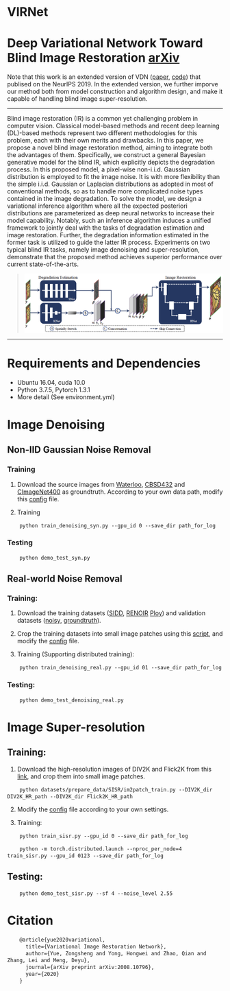 # VIRNet
# Deep Variational Network Toward Blind Image Restoration [arXiv](https://arxiv.org/abs/2008.10796)
Note that this work is an extended version of VDN \([paper](https://papers.nips.cc/paper/2019/file/6395ebd0f4b478145ecfbaf939454fa4-Paper.pdf), [code](https://github.com/zsyOAOA/VDNet)\) that publised on the NeurIPS 2019. In the extended version, we further imporve our method both from model construction and algorithm design, and make it capable of handling blind image super-resolution.

---
Blind image restoration (IR) is a common yet challenging problem in computer vision. Classical model-based methods and recent deep learning (DL)-based methods represent two different methodologies for this problem, each with their own merits and drawbacks. In this paper, we propose a novel blind image restoration method, aiming to integrate both the advantages of them. Specifically, we construct a general Bayesian generative model for the blind IR, which explicitly depicts the degradation process. In this proposed model, a pixel-wise non-i.i.d. Gaussian distribution is employed to fit the image noise. It is with more flexibility than the simple i.i.d. Gaussian or Laplacian distributions as adopted in most of conventional methods, so as to handle more complicated noise types contained in the image degradation. To solve the model, we design a variational inference algorithm where all the expected posteriori distributions are parameterized as deep neural networks to increase their model capability. Notably, such an inference algorithm induces a unified framework to jointly deal with the tasks of degradation estimation and image restoration. Further, the degradation information estimated in the former task is utilized to guide the latter IR process. Experiments on two typical blind IR tasks, namely image denoising and super-resolution, demonstrate that the proposed method achieves superior performance over current state-of-the-arts.

><img src="./figures/Framework.png" align="middle" width="800">
---

# Requirements and Dependencies
* Ubuntu 16.04, cuda 10.0
* Python 3.7.5, Pytorch 1.3.1
* More detail (See environment.yml)

# Image Denoising
## Non-IID Gaussian Noise Removal
### Training

1. Download the source images from [Waterloo](https://ece.uwaterloo.ca/~k29ma/exploration/), [CBSD432](https://drive.google.com/folderview?id=0B-_yeZDtQSnobXIzeHV5SjY5NzA&usp=sharing) and [CImageNet400](https://drive.google.com/folderview?id=0B-_yeZDtQSnobXIzeHV5SjY5NzA&usp=sharing) as groundtruth. According to your own data path, modify this [config](configs/denoising_simulation_niid.json) file.

2. Training 

```
    python train_denoising_syn.py --gpu_id 0 --save_dir path_for_log
```

### Testing
```
    python demo_test_syn.py
```

## Real-world Noise Removal
### Training:
1. Download the training datasets \([SIDD](ftp://sidd_user:sidd_2018@130.63.97.225/SIDD_Medium_Srgb.zip), [RENOIR](http://ani.stat.fsu.edu/~abarbu/Renoir.html) [Ploy](https://github.com/csjunxu/PolyU-Real-World-Noisy-Images-Dataset)\) and validation datasets \([noisy](ftp://sidd_user:sidd_2018@130.63.97.225/SIDD_Blocks/ValidationNoisyBlocksSrgb.mat), [groundtruth](ftp://sidd_user:sidd_2018@130.63.97.225/SIDD_Blocks/ValidationGtBlocksSrgb.mat)\).

2. Crop the training datasets into small image patches using this [script](datasets/prepare_data/Denoising/SIDD/im2patch_train.py), and modify the [config](configs/denoising_real.json) file.

3. Training (Supporting distributed training):
```
    python train_denoising_real.py --gpu_id 01 --save_dir path_for_log
```

### Testing:
```
    python demo_test_denoising_real.py
```

# Image Super-resolution
## Training:
1. Download the high-resolution images of DIV2K and Flick2K from this [link](https://cvnote.ddlee.cc/2019/09/22/image-super-resolution-datasets), and crop them into small image patches.
```
    python datasets/prepare_data/SISR/im2patch_train.py --DIV2K_dir DIV2K_HR_path --DIV2K_dir Flick2K_HR_path
```

2. Modify the [config](configs/sisr_x4.json) file according to your own settings.

3. Training:

```
    python train_sisr.py --gpu_id 0 --save_dir path_for_log
```
```
    python -m torch.distributed.launch --nproc_per_node=4 train_sisr.py --gpu_id 0123 --save_dir path_for_log
```
## Testing:
```
    python demo_test_sisr.py --sf 4 --noise_level 2.55
```

# Citation
```
    @article{yue2020variational,
      title={Variational Image Restoration Network},
      author={Yue, Zongsheng and Yong, Hongwei and Zhao, Qian and Zhang, Lei and Meng, Deyu},
      journal={arXiv preprint arXiv:2008.10796},
      year={2020}
    }
```
